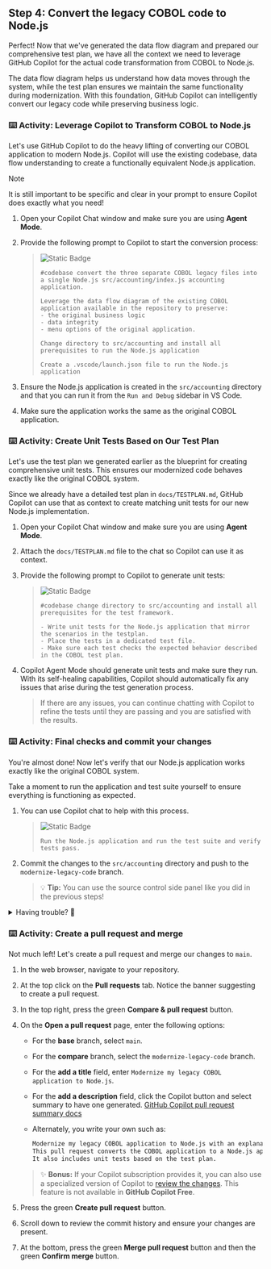 ## Step 4: Convert the legacy COBOL code to Node.js

Perfect! Now that we've generated the data flow diagram and prepared our comprehensive test plan, we have all the context we need to leverage GitHub Copilot for the actual code transformation from COBOL to Node.js.

The data flow diagram helps us understand how data moves through the system, while the test plan ensures we maintain the same functionality during modernization. With this foundation, GitHub Copilot can intelligently convert our legacy code while preserving business logic.

### ⌨️ Activity: Leverage Copilot to Transform COBOL to Node.js

Let's use GitHub Copilot to do the heavy lifting of converting our COBOL application to modern Node.js. Copilot will use the existing codebase, data flow understanding to create a functionally equivalent Node.js application.

>[!NOTE]
>It is still important to be specific and clear in your prompt to ensure Copilot does exactly what you need!

1. Open your Copilot Chat window and make sure you are using **Agent Mode**.
1. Provide the following prompt to Copilot to start the conversion process:

    > ![Static Badge](https://img.shields.io/badge/-Prompt-text?style=social&logo=github%20copilot)
    >
    > ```prompt
    > #codebase convert the three separate COBOL legacy files into a single Node.js src/accounting/index.js accounting application.
    >
    > Leverage the data flow diagram of the existing COBOL application available in the repository to preserve:
    > - the original business logic
    > - data integrity
    > - menu options of the original application.
    >
    > Change directory to src/accounting and install all prerequisites to run the Node.js application
    >
    > Create a .vscode/launch.json file to run the Node.js application
    > ```

1. Ensure the Node.js application is created in the `src/accounting` directory and that you can run it from the `Run and Debug` sidebar in VS Code.
     <!--- TODO add screenshot -->

1. Make sure the application works the same as the original COBOL application.

### ⌨️ Activity: Create Unit Tests Based on Our Test Plan

Let's use the test plan we generated earlier as the blueprint for creating comprehensive unit tests. This ensures our modernized code behaves exactly like the original COBOL system.

Since we already have a detailed test plan in `docs/TESTPLAN.md`, GitHub Copilot can use that as context to create matching unit tests for our new Node.js implementation.

1. Open your Copilot Chat window and make sure you are using **Agent Mode**.
1. Attach the `docs/TESTPLAN.md` file to the chat so Copilot can use it as context.
1. Provide the following prompt to Copilot to generate unit tests:
    > ![Static Badge](https://img.shields.io/badge/-Prompt-text?style=social&logo=github%20copilot)
    >
    > ```prompt
    > #codebase change directory to src/accounting and install all prerequisites for the test framework.
    >
    > - Write unit tests for the Node.js application that mirror the scenarios in the testplan.
    > - Place the tests in a dedicated test file.
    > - Make sure each test checks the expected behavior described in the COBOL test plan.
    > ```

1. Copilot Agent Mode should generate unit tests and make sure they run. With its self-healing capabilities, Copilot should automatically fix any issues that arise during the test generation process.
   > If there are any issues, you can continue chatting with Copilot to refine the tests until they are passing and you are satisfied with the results.

### ⌨️ Activity: Final checks and commit your changes

You're almost done! Now let's verify that our Node.js application works exactly like the original COBOL system.

Take a moment to run the application and test suite yourself to ensure everything is functioning as expected.

1. You can use Copilot chat to help with this process.

    > ![Static Badge](https://img.shields.io/badge/-Prompt-text?style=social&logo=github%20copilot)
    >
    > ```prompt
    > Run the Node.js application and run the test suite and verify tests pass.
    > ```

1. Commit the changes to the `src/accounting` directory and push to the `modernize-legacy-code` branch.

   > 💡 **Tip:** You can use the source control side panel like you did in the previous steps!

<details>
<summary>Having trouble? 🤷</summary><br/>

If you don't get feedback, here are some things to check:

- Make sure your pushed the `src/accounting/*` changes to the branch `modernize-legacy-code`.

</details>

### :keyboard: Activity: Create a pull request and merge

Not much left! Let's create a pull request and merge our changes to `main`.

1. In the web browser, navigate to your repository.
1. At the top click on the **Pull requests** tab. Notice the banner suggesting to create a pull request.
1. In the top right, press the green **Compare & pull request** button.
1. On the **Open a pull request** page, enter the following options:

   - For the **base** branch, select `main`.
   - For the **compare** branch, select the `modernize-legacy-code` branch.
   - For the **add a title** field, enter `Modernize my legacy COBOL application to Node.js`.
   - For the **add a description** field, click the Copilot button and select summary to have one generated. [GitHub Copilot pull request summary docs](https://docs.github.com/en/enterprise-cloud@latest/copilot/using-github-copilot/using-github-copilot-for-pull-requests/creating-a-pull-request-summary-with-github-copilot)
   - Alternately, you write your own such as:

     ```md
     Modernize my legacy COBOL application to Node.js with an explanation of the COBOL code and a test plan.
     This pull request converts the COBOL application to a Node.js application, preserving the original business logic and functionality.
     It also includes unit tests based on the test plan.
     ```

   > ✨ **Bonus:** If your Copilot subscription provides it, you can also use a specialized version of Copilot to [review the changes](https://docs.github.com/en/copilot/using-github-copilot/code-review/using-copilot-code-review?tool=webui).
   > This feature is not available in **GitHub Copilot Free**.

1. Press the green **Create pull request** button.
1. Scroll down to review the commit history and ensure your changes are present.
1. At the bottom, press the green **Merge pull request** button and then the green **Confirm merge** button.
